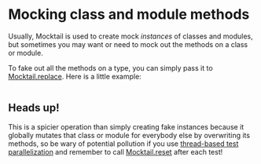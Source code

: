 # Mocking class and module methods

Usually, Mocktail is used to create mock _instances_ of classes and modules, but
sometimes you may want or need to mock out the methods on a class or module.

To fake out all the methods on a type, you can simply pass it to
[Mocktail.replace](/docs/support/api.md#mocktailreplace). Here is a little
example:

```ruby
```

## Heads up!

This is a spicier operation than simply creating fake instances because it
globally mutates that class or module for everybody else by overwriting its
methods, so be wary of potential pollution if you use [thread-based test
parallelization](https://edgeguides.rubyonrails.org/testing.html#parallel-testing-with-threads)
and remember to call [Mocktail.reset](/docs/support/api.md#mocktailreset) after
each test!
